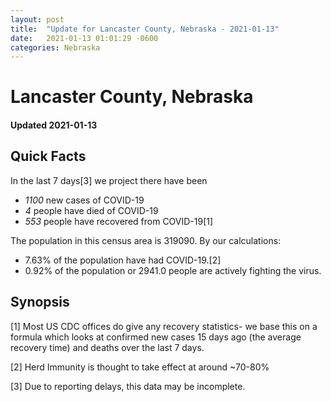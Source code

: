 ```yaml
---
layout: post
title:  "Update for Lancaster County, Nebraska - 2021-01-13"
date:   2021-01-13 01:01:29 -0600
categories: Nebraska
---
```


# Lancaster County, Nebraska
#### Updated 2021-01-13

## Quick Facts

In the last 7 days[3] we project there have been
- *1100* new cases of COVID-19
- *4* people have died of COVID-19
- *553* people have recovered from COVID-19[1]

The population in this census area is 319090. By our calculations:
- 7.63% of the population have had COVID-19.[2]
- 0.92% of the population or 2941.0 people are actively fighting the virus.

## Synopsis




[1] Most US CDC offices do give any recovery statistics- we base this on a formula which looks at confirmed new cases
15 days ago (the average recovery time) and deaths over the last 7 days.

[2] Herd Immunity is thought to take effect at around ~70-80%

[3] Due to reporting delays, this data may be incomplete.
 
    